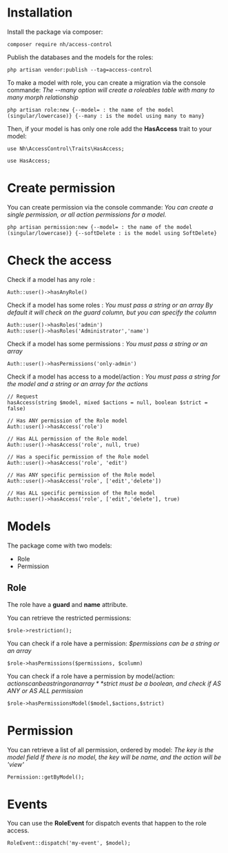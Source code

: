 # Installation

Install the package via composer:

```
composer require nh/access-control
```

Publish the databases and the models for the roles:

```
php artisan vendor:publish --tag=access-control
```

To make a model with role, you can create a migration via the console commande:
*The --many option will create a roleables table with many to many morph relationship*

```
php artisan role:new {--model= : the name of the model (singular/lowercase)} {--many : is the model using many to many}
```

Then, if your model is has only one role add the **HasAccess** trait to your model:

```
use Nh\AccessControl\Traits\HasAccess;

use HasAccess;
```

# Create permission

You can create permission via the console commande:
*You can create a single permission, or all action permissions for a model.*

```
php artisan permission:new {--model= : the name of the model (singular/lowercase)} {--softDelete : is the model using SoftDelete}
```


# Check the access

Check if a model has any role :
```
Auth::user()->hasAnyRole()
```

Check if a model has some roles :
*You must pass a string or an array*
*By default it will check on the guard column, but you can specify the column*

```
Auth::user()->hasRoles('admin')
Auth::user()->hasRoles('Administrator','name')
```

Check if a model has some permissions :
*You must pass a string or an array*

```
Auth::user()->hasPermissions('only-admin')
```

Check if a model has access to a model/action :
*You must pass a string for the model and a string or an array for the actions*

```
// Request
hasAccess(string $model, mixed $actions = null, boolean $strict = false)

// Has ANY permission of the Role model
Auth::user()->hasAccess('role')

// Has ALL permission of the Role model
Auth::user()->hasAccess('role', null, true)

// Has a specific permission of the Role model
Auth::user()->hasAccess('role', 'edit')

// Has ANY specific permission of the Role model
Auth::user()->hasAccess('role', ['edit','delete'])

// Has ALL specific permission of the Role model
Auth::user()->hasAccess('role', ['edit','delete'], true)
```

# Models

The package come with two models:

- Role
- Permission

## Role

The role have a **guard** and **name** attribute.

You can retrieve the restricted permissions:

```
$role->restriction();
```

You can check if a role have a permission:
*$permissions can be a string or an array*

```
$role->hasPermissions($permissions, $column)
```

You can check if a role have a permission by model/action:
*$actions can be a string or an array*
*$strict must be a boolean, and check if AS ANY or AS ALL permission*

```
$role->hasPermissionsModel($model,$actions,$strict)
```

# Permission

You can retrieve a list of all permission, ordered by model:
*The key is the model field*
*If there is no model, the key will be name, and the action will be 'view'*

```
Permission::getByModel();
```


# Events

You can use the **RoleEvent** for dispatch events that happen to the role access.

```
RoleEvent::dispatch('my-event', $model);
```

